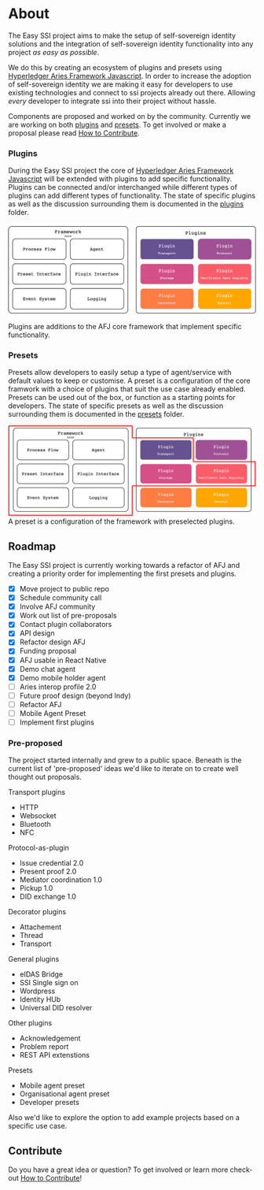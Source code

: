 # About

The Easy SSI project aims to make the setup of self-sovereign identity solutions and the integration of self-sovereign identity functionality into any project _as easy as possible_.

We do this by creating an ecosystem of plugins and presets using [Hyperledger Aries Framework Javascript](https://github.com/hyperledger/aries-framework-javascript). In order to increase the adoption of self-sovereign identity we are making it easy for developers to use existing technologies and connect to ssi projects already out there. Allowing _every_ developer to integrate ssi into their project without hassle.

Components are proposed and worked on by the community. Currently we are working on both [plugins](./plugins/README.md) and [presets](./presets/README.md). To get involved or make a proposal please read [How to Contribute](./how-to-contribute.md).

 

### Plugins

During the Easy SSI project the core of [Hyperledger Aries Framework Javascript](https://github.com/hyperledger/aries-framework-javascript) will be extended with plugins to add specific functionality. Plugins can be connected and/or interchanged while different types of plugins can add different types of functionality. The state of specific plugins as well as the discussion surrounding them is documented in the [plugins](plugins/README.md) folder.

![Plugins vs. AFJ core](assets/plugins.png)

Plugins are additions to the AFJ core framework that implement specific functionality.

### Presets

Presets allow developers to easily setup a type of agent/service with default values to keep or customise. A preset is a configuration of the core framwork with a choice of plugins that suit the use case already enabled. Presets can be used out of the box, or function as a starting points for developers. The state of specific presets as well as the discussion surrounding them is documented in the [presets](presets/README.md) folder.



![Preset](assets/presets.png)
A preset is a configuration of the framework with preselected plugins.

## Roadmap

The Easy SSI project is currently working towards a refactor of AFJ and creating a priority order for implementing the first presets and plugins. 

- [x] Move project to public repo
- [x] Schedule community call
- [x] Involve AFJ community
- [x] Work out list of pre-proposals
- [x] Contact plugin collaborators
- [x] API design
- [x] Refactor design AFJ
- [x] Funding proposal
- [x] AFJ usable in React Native
- [x] Demo chat agent
- [x] Demo mobile holder agent
- [ ] Aries interop profile 2.0
- [ ] Future proof design (beyond Indy)
- [ ] Refactor AFJ
- [ ] Mobile Agent Preset
- [ ] Implement first plugins

### Pre-proposed

The project started internally and grew to a public space. Beneath is the current list of 'pre-proposed' ideas we'd like to iterate on to create well thought out proposals. 

Transport plugins
- HTTP
- Websocket
- Bluetooth
- NFC

Protocol-as-plugin
- Issue credential 2.0
- Present proof 2.0
- Mediator coordination 1.0
- Pickup 1.0
- DID exchange 1.0

Decorator plugins
- Attachement
- Thread
- Transport

General plugins
- eIDAS Bridge
- SSI Single sign on
- Wordpress
- Identity HUb
- Universal DID resolver

Other plugins
- Acknowledgement
- Problem report
- REST API extenstions

Presets
- Mobile agent preset
- Organisational agent preset
- Developer presets

Also we'd like to explore the option to add example projects based on a specific use case. 


## Contribute

Do you have a great idea or question? To get involved or learn more check-out [How to Contribute](how-to-contribute.md)!
